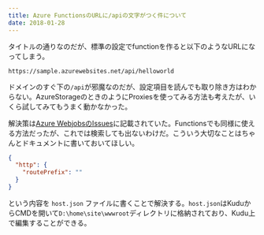 ```yaml
---
title: Azure FunctionsのURLに/apiの文字がつく件について
date: 2018-01-28
---
```


タイトルの通りなのだが、標準の設定でfunctionを作ると以下のようなURLになってしまう。
```
https://sample.azurewebsites.net/api/helloworld
```

ドメインのすぐ下の`/api`が邪魔なのだが、設定項目を読んでも取り除き方はわからない。AzureStorageのときのようにProxiesを使ってみる方法も考えたが、いくら試してみてもうまく動かなかった。

解決策は[Azure WebjobsのIssues](https://github.com/Azure/azure-webjobs-sdk-script/issues/804)に記載されていた。Functionsでも同様に使える方法だったが、これでは検索しても出ないわけだ。こういう大切なことはちゃんとドキュメントに書いておいてほしい。

```json
{
  "http": {
    "routePrefix": ""
  }
}
```

という内容を `host.json` ファイルに書くことで解決する。`host.json`はKuduからCMDを開いて`D:\home\site\wwwroot`ディレクトリに格納されており、Kudu上で編集することができる。
